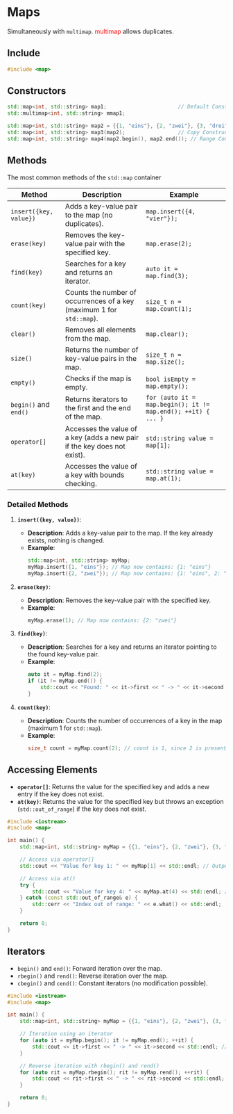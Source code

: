 
# Maps

Simultaneously with `multimap`. <span style="color:red">multimap</span> allows duplicates. 

## Include
```cpp
#include <map>
```

## Constructors
```cpp
std::map<int, std::string> map1;                       // Default Constructor
std::multimap<int, std::string> mmap1;

std::map<int, std::string> map2 = {{1, "eins"}, {2, "zwei"}, {3, "drei"}}; // Initialization list
std::map<int, std::string> map3(map2);                 // Copy Constructor
std::map<int, std::string> map4(map2.begin(), map2.end()); // Range Constructor
```

## Methods

The most common methods of the `std::map` container

| Method                     | Description                                                                 | Example                                         |
|----------------------------|-----------------------------------------------------------------------------|--------------------------------------------------|
| `insert({key, value})`     | Adds a key-value pair to the map (no duplicates).                          | `map.insert({4, "vier"});`                       |
| `erase(key)`               | Removes the key-value pair with the specified key.                        | `map.erase(2);`                                   |
| `find(key)`                | Searches for a key and returns an iterator.                               | `auto it = map.find(3);`                          |
| `count(key)`               | Counts the number of occurrences of a key (maximum 1 for `std::map`).    | `size_t n = map.count(1);`                        |
| `clear()`                  | Removes all elements from the map.                                        | `map.clear();`                                    |
| `size()`                   | Returns the number of key-value pairs in the map.                        | `size_t n = map.size();`                          |
| `empty()`                  | Checks if the map is empty.                                               | `bool isEmpty = map.empty();`                     |
| `begin()` and `end()`      | Returns iterators to the first and the end of the map.                   | `for (auto it = map.begin(); it != map.end(); ++it) { ... }` |
| `operator[]`               | Accesses the value of a key (adds a new pair if the key does not exist). | `std::string value = map[1];`                     |
| `at(key)`                  | Accesses the value of a key with bounds checking.                         | `std::string value = map.at(1);`                  |

### Detailed Methods

1. **`insert({key, value})`**:
   - **Description**: Adds a key-value pair to the map. If the key already exists, nothing is changed.
   - **Example**:
     ```cpp
     std::map<int, std::string> myMap;
     myMap.insert({1, "eins"}); // Map now contains: {1: "eins"}
     myMap.insert({2, "zwei"}); // Map now contains: {1: "eins", 2: "zwei"}
     ```

2. **`erase(key)`**:
   - **Description**: Removes the key-value pair with the specified key.
   - **Example**:
     ```cpp
     myMap.erase(1); // Map now contains: {2: "zwei"}
     ```

3. **`find(key)`**:
   - **Description**: Searches for a key and returns an iterator pointing to the found key-value pair.
   - **Example**:
     ```cpp
     auto it = myMap.find(2);
     if (it != myMap.end()) {
         std::cout << "Found: " << it->first << " -> " << it->second << std::endl; // Output: Found: 2 -> zwei
     }
     ```

4. **`count(key)`**:
   - **Description**: Counts the number of occurrences of a key in the map (maximum 1 for `std::map`).
   - **Example**:
     ```cpp
     size_t count = myMap.count(2); // count is 1, since 2 is present
     ```

## Accessing Elements
- **`operator[]`**: Returns the value for the specified key and adds a new entry if the key does not exist.
- **`at(key)`**: Returns the value for the specified key but throws an exception (`std::out_of_range`) if the key does not exist.

```cpp
#include <iostream>
#include <map>

int main() {
    std::map<int, std::string> myMap = {{1, "eins"}, {2, "zwei"}, {3, "drei"}};

    // Access via operator[]
    std::cout << "Value for key 1: " << myMap[1] << std::endl; // Output: eins

    // Access via at()
    try {
        std::cout << "Value for key 4: " << myMap.at(4) << std::endl; // Exception will be thrown
    } catch (const std::out_of_range& e) {
        std::cerr << "Index out of range: " << e.what() << std::endl;
    }

    return 0;
}
```

## Iterators
- `begin()` and `end()`: Forward iteration over the map.
- `rbegin()` and `rend()`: Reverse iteration over the map.
- `cbegin()` and `cend()`: Constant iterators (no modification possible).

```cpp
#include <iostream>
#include <map>

int main() {
    std::map<int, std::string> myMap = {{1, "eins"}, {2, "zwei"}, {3, "drei"}};

    // Iteration using an iterator
    for (auto it = myMap.begin(); it != myMap.end(); ++it) {
        std::cout << it->first << " -> " << it->second << std::endl; // Output: 1 -> eins, 2 -> zwei, 3 -> drei
    }

    // Reverse iteration with rbegin() and rend()
    for (auto rit = myMap.rbegin(); rit != myMap.rend(); ++rit) {
        std::cout << rit->first << " -> " << rit->second << std::endl; // Output: 3 -> drei, 2 -> zwei, 1 -> eins
    }

    return 0;
}
```
